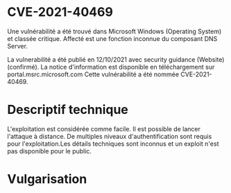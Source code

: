 # CVE-2021-40469
Une vulnérabilité a été trouvé dans Microsoft Windows (Operating System) et classée critique. Affecté est une fonction inconnue du composant DNS Server. 

La vulnerabilité a été publié en 12/10/2021 avec security guidance (Website) (confirmé). La notice d'information est disponible en téléchargement sur portal.msrc.microsoft.com Cette vulnérabilité a été nommée CVE-2021-40469.

# Descriptif technique
L'exploitation est considérée comme facile. Il est possible de lancer l'attaque à distance. De multiples niveaux d'authentification sont requis pour l'exploitation.Les détails techniques sont inconnus et un exploit n'est pas disponible pour le public.

# Vulgarisation

